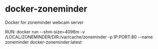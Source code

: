 # docker-zoneminder
Docker for zoneminder webcam server

RUN:
docker run --shm-size=4096m -v /LOCAL/ZONEMINDER/DIR:/var/cache/zoneminder -p IP:PORT:80 --name zoneminder docker-zoneminder:latest

